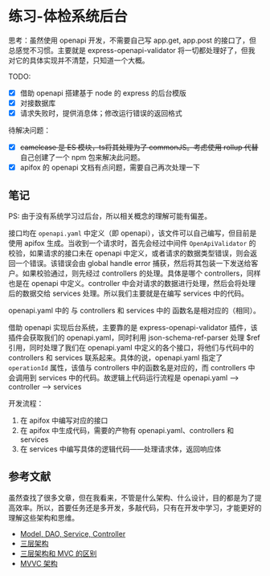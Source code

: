# 练习-体检系统后台

思考：虽然使用 openapi 开发，不需要自己写 app.get, app.post 的接口了，但总感觉不习惯。主要就是 express-openapi-validator 将一切都处理好了，但我对它的具体实现并不清楚，只知道一个大概。

TODO:

- [x] 借助 openapi 搭建基于 node 的 express 的后台模版
- [x] 对接数据库
- [x] 请求失败时，提供消息体；修改运行错误的返回格式

待解决问题：

- [x] ~~camelcase 是 ES 模块，ts将其处理为了 commonJS。考虑使用 rollup 代替~~ 自己创建了一个 npm 包来解决此问题。
- [x] apifox 的 openapi 文档有点问题，需要自己再次处理一下

## 笔记

PS: 由于没有系统学习过后台，所以相关概念的理解可能有偏差。

接口均在 `openapi.yaml` 中定义（即 openapi），该文件可以自己编写，但目前是使用 apifox 生成。当收到一个请求时，首先会经过中间件 `OpenApiValidator` 的校验，如果请求的接口未在 openapi 中定义，或者请求的数据类型错误，则会返回一个错误。该错误会由 global handle error 捕获，然后将其包装一下发送给客户。如果校验通过，则先经过 controllers 的处理。具体是哪个 controllers，同样也是在 openapi 中定义。controller 中会对请求的数据进行处理，然后会将处理后的数据交给 services 处理。所以我们主要就是在编写 services 中的代码。

openapi.yaml 中的  与 controllers 和 services 中的 函数名是相对应的（相同）。

借助 openapi 实现后台系统，主要靠的是 express-openapi-validator 插件，该插件会获取我们的 openapi.yaml，同时利用 json-schema-ref-parser 处理 $ref 引用，同时处理了我们在 openapi.yaml 中定义的各个接口，将他们与代码中的 controllers 和 services 联系起来。具体的说，openapi.yaml 指定了 `operationId` 属性，该值与 controllers 中的函数名是对应的，而 controllers 中会调用到 services 中的代码。故逻辑上代码运行流程是 openapi.yaml --> controller --> services

开发流程：

1. 在 apifox 中编写对应的接口
2. 在 apifox 中生成代码，需要的产物有 openapi.yaml、controllers 和 services
3. 在 services 中编写具体的逻辑代码——处理请求体，返回响应体

## 参考文献

虽然查找了很多文章，但在我看来，不管是什么架构、什么设计，目的都是为了提高效率。所以，首要任务还是多开发，多敲代码，只有在开发中学习，才能更好的理解这些架构和思维。

- [Model, DAO, Service, Controller](https://juejin.cn/post/6854573216002736141)
- [三层架构](https://blog.csdn.net/hanxuemin12345/article/details/8544957)
- [三层架构和 MVC 的区别](https://zhuanlan.zhihu.com/p/328443789)
- [MVVC 架构](https://zhuanlan.zhihu.com/p/59467370)
